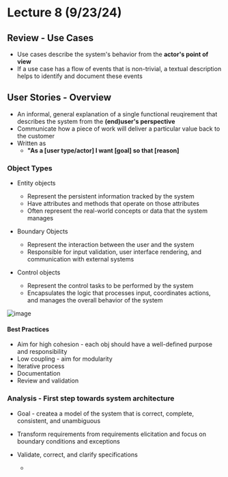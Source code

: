 # Lecture 8 (9/23/24)

## Review - Use Cases

* Use cases describe the system's behavior from the **actor's point of view**
* If a use case has a flow of events that is non-trivial, a textual description helps to identify and document these events

## User Stories - Overview

* An informal, general explanation of a single functional reuqirement that describes the system from the **(end)user's perspective**
* Communicate how a piece of work will deliver a particular value back to the customer
* Written as
  * **"As a [user type/actor] I want [goal] so that [reason]**
 
### Object Types

* Entity objects
  * Represent the persistent information tracked by the system
  * Have attributes and methods that operate on those attributes
  * Often represent the real-world concepts or data that the system manages
 
* Boundary Objects
  * Represent the interaction between the user and the system
  * Responsible for input validation, user interface rendering, and communication with external systems
 
* Control objects
  * Represent the control tasks to be performed by the system
  * Encapsulates the logic that processes input, coordinates actions, and manages the overall behavior of the system
 
![image](https://github.com/user-attachments/assets/e0075e10-1804-4cd6-8990-ef33ca772f28)

#### Best Practices

* Aim for high cohesion - each obj should have a well-defined purpose and responsibility
* Low coupling - aim for modularity
* Iterative process
* Documentation
* Review and validation

### Analysis - First step towards system architecture

* Goal - createa a model of the system that is correct, complete, consistent, and unambiguous
* Transform requirements from requirements elicitation and focus on boundary conditions and exceptions
* Validate, correct, and clarify specifications
 
  *   
